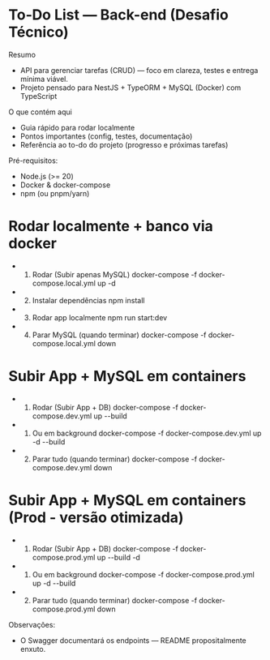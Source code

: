 # To‑Do List — Back-end (Desafio Técnico)

Resumo

- API para gerenciar tarefas (CRUD) — foco em clareza, testes e entrega mínima viável.
- Projeto pensado para NestJS + TypeORM + MySQL (Docker) com TypeScript

O que contém aqui

- Guia rápido para rodar localmente
- Pontos importantes (config, testes, documentação)
- Referência ao to-do do projeto (progresso e próximas tarefas)

Pré-requisitos:

- Node.js (>= 20)
- Docker & docker-compose
- npm (ou pnpm/yarn)

# Rodar localmente + banco via docker

- 1. Rodar (Subir apenas MySQL)
     docker-compose -f docker-compose.local.yml up -d
- 2. Instalar dependências
     npm install
- 3. Rodar app localmente
     npm run start:dev
- 4. Parar MySQL (quando terminar)
     docker-compose -f docker-compose.local.yml down

# Subir App + MySQL em containers

- 1. Rodar (Subir App + DB)
     docker-compose -f docker-compose.dev.yml up --build
- 1. Ou em background
     docker-compose -f docker-compose.dev.yml up -d --build
- 2. Parar tudo (quando terminar)
     docker-compose -f docker-compose.dev.yml down

# Subir App + MySQL em containers (Prod - versão otimizada)

- 1. Rodar (Subir App + DB)
     docker-compose -f docker-compose.prod.yml up --build -d
- 1. Ou em background
     docker-compose -f docker-compose.prod.yml up -d --build
- 2. Parar tudo (quando terminar)
     docker-compose -f docker-compose.prod.yml down

Observações:

- O Swagger documentará os endpoints — README propositalmente enxuto.

